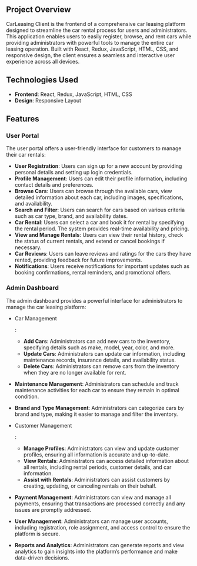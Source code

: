 ## Project Overview

CarLeasing Client is the frontend of a comprehensive car leasing platform designed to streamline the car rental process for users and administrators. This application enables users to easily register, browse, and rent cars while providing administrators with powerful tools to manage the entire car leasing operation. Built with React, Redux, JavaScript, HTML, CSS, and responsive design, the client ensures a seamless and interactive user experience across all devices.

## Technologies Used

- **Frontend**: React, Redux, JavaScript, HTML, CSS
- **Design**: Responsive Layout

## Features

### User Portal

The user portal offers a user-friendly interface for customers to manage their car rentals:

- **User Registration**: Users can sign up for a new account by providing personal details and setting up login credentials.
- **Profile Management**: Users can edit their profile information, including contact details and preferences.
- **Browse Cars**: Users can browse through the available cars, view detailed information about each car, including images, specifications, and availability.
- **Search and Filter**: Users can search for cars based on various criteria such as car type, brand, and availability dates.
- **Car Rental**: Users can select a car and book it for rental by specifying the rental period. The system provides real-time availability and pricing.
- **View and Manage Rentals**: Users can view their rental history, check the status of current rentals, and extend or cancel bookings if necessary.
- **Car Reviews**: Users can leave reviews and ratings for the cars they have rented, providing feedback for future improvements.
- **Notifications**: Users receive notifications for important updates such as booking confirmations, rental reminders, and promotional offers.

### Admin Dashboard

The admin dashboard provides a powerful interface for administrators to manage the car leasing platform:

- Car Management

  :

  - **Add Cars**: Administrators can add new cars to the inventory, specifying details such as make, model, year, color, and more.
  - **Update Cars**: Administrators can update car information, including maintenance records, insurance details, and availability status.
  - **Delete Cars**: Administrators can remove cars from the inventory when they are no longer available for rent.

- **Maintenance Management**: Administrators can schedule and track maintenance activities for each car to ensure they remain in optimal condition.

- **Brand and Type Management**: Administrators can categorize cars by brand and type, making it easier to manage and filter the inventory.

- Customer Management

  :

  - **Manage Profiles**: Administrators can view and update customer profiles, ensuring all information is accurate and up-to-date.
  - **View Rentals**: Administrators can access detailed information about all rentals, including rental periods, customer details, and car information.
  - **Assist with Rentals**: Administrators can assist customers by creating, updating, or canceling rentals on their behalf.

- **Payment Management**: Administrators can view and manage all payments, ensuring that transactions are processed correctly and any issues are promptly addressed.

- **User Management**: Administrators can manage user accounts, including registration, role assignment, and access control to ensure the platform is secure.

- **Reports and Analytics**: Administrators can generate reports and view analytics to gain insights into the platform’s performance and make data-driven decisions.

